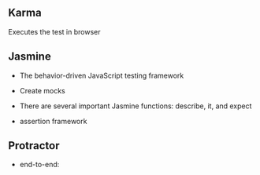 ## Karma
Executes the test in browser

## Jasmine

- The behavior-driven JavaScript testing framework

- Create mocks
 
- There are several important Jasmine functions: describe, it, and expect

- assertion framework


## Protractor
- end-to-end: 
